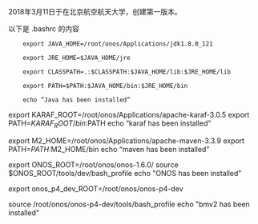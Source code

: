 2018年3月11日于在北京航空航天大学，创建第一版本。

以下是 .bashrc 的内容

		export JAVA_HOME=/root/onos/Applications/jdk1.8.0_121
		
		export JRE_HOME=$JAVA_HOME/jre
		
		export CLASSPATH=.:$CLASSPATH:$JAVA_HOME/lib:$JRE_HOME/lib
		
		export PATH=$PATH:$JAVA_HOME/bin:$JRE_HOME/bin

		echo “Java has been installed”

export KARAF_ROOT=/root/onos/Applications/apache-karaf-3.0.5
export PATH=$KARAF_ROOT/bin:$PATH
echo “karaf has been installed”

export M2_HOME=/root/onos/Applications/apache-maven-3.3.9
export PATH=$PATH:$M2_HOME/bin
echo “maven has been installed”

export ONOS_ROOT=/root/onos/onos-1.6.0/
source $ONOS_ROOT/tools/dev/bash_profile
echo "ONOS has been installed"

export onos_p4_dev_ROOT=/root/onos/onos-p4-dev

source /root/onos/onos-p4-dev/tools/bash_profile
echo "bmv2 has been installed"

